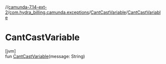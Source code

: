 //[camunda-7.14-ext-2](../../../index.md)/[com.hydra_billing.camunda.exceptions](../index.md)/[CantCastVariable](index.md)/[CantCastVariable](-cant-cast-variable.md)

# CantCastVariable

[jvm]\
fun [CantCastVariable](-cant-cast-variable.md)(message: String)
